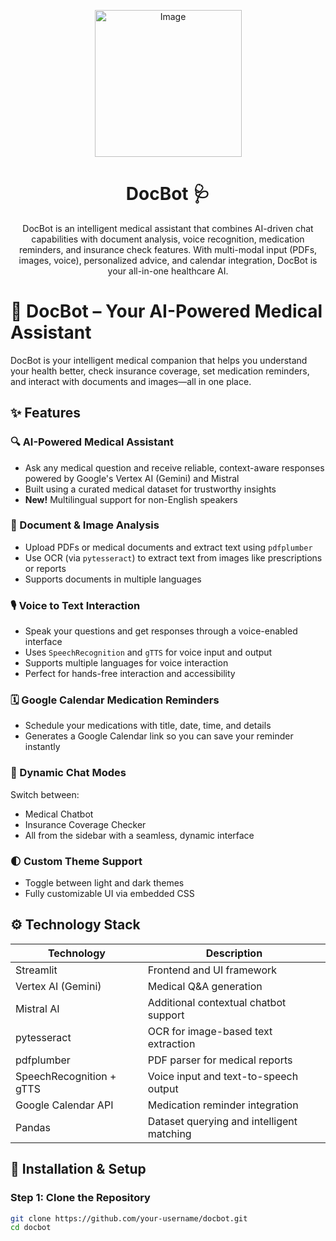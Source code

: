 <p align="center"> <img width="235" alt="Image" src="https://github.com/user-attachments/assets/269a92fb-e93a-49d5-9a56-7a019345cf96" /></p> <h1 align="center">DocBot 🩺</h1> <p align="center"> DocBot is an intelligent medical assistant that combines AI-driven chat capabilities with document analysis, voice recognition, medication reminders, and insurance check features. With multi-modal input (PDFs, images, voice), personalized advice, and calendar integration, DocBot is your all-in-one healthcare AI. </p>



# 🧠 DocBot – Your AI-Powered Medical Assistant

DocBot is your intelligent medical companion that helps you understand your health better, check insurance coverage, set medication reminders, and interact with documents and images—all in one place.

## ✨ Features

### 🔍 AI-Powered Medical Assistant
- Ask any medical question and receive reliable, context-aware responses powered by Google's Vertex AI (Gemini) and Mistral
- Built using a curated medical dataset for trustworthy insights
- **New!** Multilingual support for non-English speakers

### 📄 Document & Image Analysis
- Upload PDFs or medical documents and extract text using `pdfplumber`
- Use OCR (via `pytesseract`) to extract text from images like prescriptions or reports
- Supports documents in multiple languages

### 🎙️ Voice to Text Interaction
- Speak your questions and get responses through a voice-enabled interface
- Uses `SpeechRecognition` and `gTTS` for voice input and output
- Supports multiple languages for voice interaction
- Perfect for hands-free interaction and accessibility

### 🗓️ Google Calendar Medication Reminders
- Schedule your medications with title, date, time, and details
- Generates a Google Calendar link so you can save your reminder instantly

### 💬 Dynamic Chat Modes
Switch between:
- Medical Chatbot
- Insurance Coverage Checker
- All from the sidebar with a seamless, dynamic interface

### 🌓 Custom Theme Support
- Toggle between light and dark themes
- Fully customizable UI via embedded CSS

## ⚙️ Technology Stack

| Technology | Description |
|------------|-------------|
| Streamlit | Frontend and UI framework |
| Vertex AI (Gemini) | Medical Q&A generation |
| Mistral AI | Additional contextual chatbot support |
| pytesseract | OCR for image-based text extraction |
| pdfplumber | PDF parser for medical reports |
| SpeechRecognition + gTTS | Voice input and text-to-speech output |
| Google Calendar API | Medication reminder integration |
| Pandas | Dataset querying and intelligent matching |

## 🧪 Installation & Setup

### Step 1: Clone the Repository
```bash
git clone https://github.com/your-username/docbot.git
cd docbot
